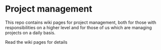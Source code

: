 # Project management

This repo contains wiki pages for project management, both for those with responsibilities on a higher level and for those of us which are managing projects on a daily basis.

Read the wiki pages for details
